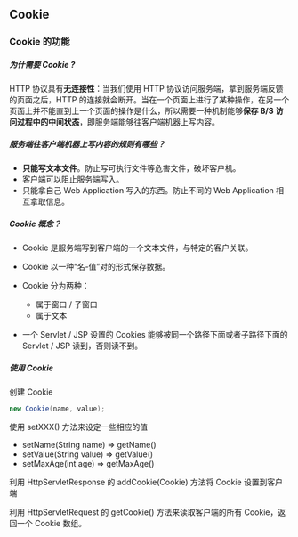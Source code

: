 ## Cookie

### Cookie 的功能

##### 为什需要 Cookie ?

HTTP 协议具有**无连接性**：当我们使用 HTTP 协议访问服务端，拿到服务端反馈的页面之后，HTTP 的连接就会断开。当在一个页面上进行了某种操作，在另一个页面上并不能直到上一个页面的操作是什么，所以需要一种机制能够**保存 B/S 访问过程中的中间状态**，即服务端能够往客户端机器上写内容。



##### 服务端往客户端机器上写内容的规则有哪些？

- **只能写文本文件**。防止写可执行文件等危害文件，破坏客户机。
- 客户端可以阻止服务端写入。
- 只能拿自己 Web Application 写入的东西。防止不同的 Web Application 相互拿取信息。



##### Cookie 概念？

- Cookie 是服务端写到客户端的一个文本文件，与特定的客户关联。
- Cookie 以一种“名-值”对的形式保存数据。

- Cookie 分为两种：
  - 属于窗口 / 子窗口
  - 属于文本
- 一个 Servlet / JSP 设置的 Cookies 能够被同一个路径下面或者子路径下面的 Servlet / JSP 读到，否则读不到。



##### 使用 Cookie

创建 Cookie

```java
new Cookie(name, value);
```

使用 setXXX() 方法来设定一些相应的值

- setName(String name) => getName()
- setValue(String value) => getValue()
- setMaxAge(int age) => getMaxAge()

利用 HttpServletResponse 的 addCookie(Cookie) 方法将 Cookie 设置到客户端

利用 HttpServletRequest 的 getCookie() 方法来读取客户端的所有 Cookie，返回一个 Cookie 数组。

